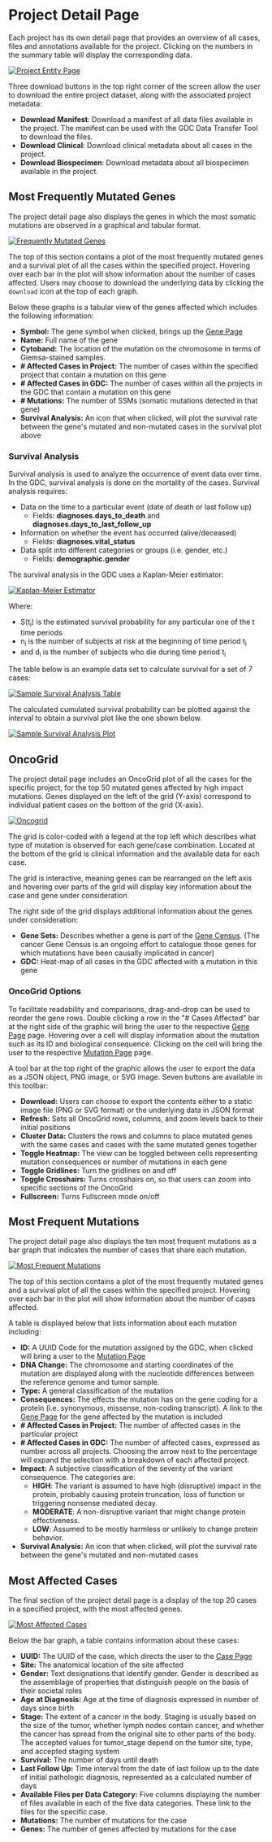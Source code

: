 # Project Detail Page

Each project has its own detail page that provides an overview of all cases, files and annotations available for the project. Clicking on the numbers in the summary table will display the corresponding data.

[![Project Entity Page](images/gdc-project-entity-page.png)](images/gdc-project-entity-page.png "Click to see the full image.")

Three download buttons in the top right corner of the screen allow the user to download the entire project dataset, along with the associated project metadata:

* __Download Manifest__: Download a manifest of all data files available in the project. The manifest can be used with the GDC Data Transfer Tool to download the files.
* __Download Clinical__: Download clinical metadata about all cases in the project.
* __Download Biospecimen__: Download metadata about all biospecimen available in the project.

## Most Frequently Mutated Genes

The project detail page also displays the genes in which the most somatic mutations are observed in a graphical and tabular format.

[![Frequently Mutated Genes](images/gdc-frequently-mutated-genes.png)](images/gdc-frequently-mutated-genes.png "Click to see the full image.")

The top of this section contains a plot of the most frequently mutated genes and a survival plot of all the cases within the specified project.  Hovering over each bar in the plot will show information about the number of cases affected. Users may choose to download the underlying data by clicking the `download` icon at the top of each graph.

Below these graphs is a tabular view of the genes affected which includes the following information:

* __Symbol:__ The gene symbol when clicked, brings up the [Gene Page](GeneEntity.md)
* __Name:__ Full name of the gene
* __Cytoband:__ The location of the mutation on the chromosome in terms of Giemsa-stained samples.
* __# Affected Cases in Project:__ The number of cases within the specified project that contain a mutation on this gene
* __# Affected Cases in GDC:__ The number of cases within all the projects in the GDC that contain a mutation on this gene
* __# Mutations:__ The number of SSMs (somatic mutations detected in that gene)
* __Survival Analysis:__ An icon that when clicked, will plot the survival rate between the gene's mutated and non-mutated cases in the survival plot above

### Survival Analysis

Survival analysis is used to analyze the occurrence of event data over time.  In the GDC, survival analysis is done on the mortality of the cases.  Survival analysis requires:

*  Data on the time to a particular event (date of death or last follow up)
    * Fields:  __diagnoses.days_to_death__ and __diagnoses.days_to_last_follow_up__
*  Information on whether the event has occurred (alive/deceased)
    * Fields:  __diagnoses.vital_status__
*  Data split into different categories or groups (i.e. gender, etc.)
    * Fields:  __demographic.gender__

The survival analysis in the GDC uses a Kaplan-Meier estimator:

[![Kaplan-Meier Estimator](images/gdc-kaplan-meier-estimator.png)](images/gdc-kaplan-meier-estimator "Click to see the full image.")

Where:

 * S(t<sub>i</sub>) is the estimated survival probability for any particular one of the t time periods
 * n<sub>i</sub> is the number of subjects at risk at the beginning of time period t<sub>i</sub>
 * and d<sub>i</sub> is the number of subjects who die during time period t<sub>i</sub>

The table below is an example data set to calculate survival for a set of 7 cases:

[![Sample Survival Analysis Table](images/gdc-sample-survival-table.png)](images/gdc-sample-survival-table.png "Click to see the full image.")

The calculated cumulated survival probability can be plotted against the interval to obtain a survival plot like the one shown below.

[![Sample Survival Analysis Plot](images/gdc-survival-plot.png)](images/gdc-survival-plot.png "Click to see the full image.")


## OncoGrid

The project detail page includes an OncoGrid plot of all the cases for the specific project, for the top 50 mutated genes affected by high impact mutations.  Genes displayed on the left of the grid (Y-axis) correspond to individual patient cases on the bottom of the grid (X-axis).  

[![Oncogrid](images/gdc-oncogrid.png)](images/gdc-oncogrid.png "Click to see the full image.")

The grid is color-coded with a legend at the top left which describes what type of mutation is observed for each gene/case combination. Located at the bottom of the grid is clinical information and the available data for each case.

The grid is interactive, meaning genes can be rearranged on the left axis and hovering over parts of the grid will display key information about the case and gene under consideration.

The right side of the grid displays additional information about the genes under consideration:

* __Gene Sets:__ Describes whether a gene is part of the [Gene Census](http://cancer.sanger.ac.uk/census/).  (The cancer Gene Census is an ongoing effort to catalogue those genes for which mutations have been causally implicated in cancer)
* __GDC:__ Heat-map of all cases in the GDC affected with a mutation in this gene

### OncoGrid Options

To facilitate readability and comparisons, drag-and-drop can be used to reorder the gene rows.  Double clicking a row in the "# Cases Affected" bar at the right side of the graphic will bring the user to the respective [Gene Page](GeneEntity.md) page. Hovering over a cell will display information about the mutation such as its ID and biological consequence. Clicking on the cell will bring the user to the respective [Mutation Page](MutationEntity.md) page.  

A tool bar at the top right of the graphic allows the user to export the data as a JSON object, PNG image, or SVG image.  Seven buttons are available in this toolbar:

* __Download:__ Users can choose to export the contents either to a static image file (PNG or SVG format) or the underlying data in JSON format
* __Refresh:__ Sets all OncoGrid rows, columns, and zoom levels back to their initial positions
* __Cluster Data:__ Clusters the rows and columns to place mutated genes with the same cases and cases with the same mutated genes together
* __Toggle Heatmap:__ The view can be toggled between cells representing mutation consequences or number of mutations in each gene
* __Toggle Gridlines:__ Turn the gridlines on and off
* __Toggle Crosshairs:__ Turns crosshairs on, so that users can zoom into specific sections of the OncoGrid
* __Fullscreen:__ Turns Fullscreen mode on/off

## Most Frequent Mutations
The project detail page also displays the ten most frequent mutations as a bar graph that indicates the number of cases that share each mutation.  

[![Most Frequent Mutations](images/gdc-frequent-mutations.png)](images/gdc-frequent-mutations.png "Click to see the full image.")

The top of this section contains a plot of the most frequently mutated genes and a survival plot of all the cases within the specified project.  Hovering over each bar in the plot will show information about the number of cases affected.

A table is displayed below that lists information about each mutation including:

* __ID:__ A UUID Code for the mutation assigned by the GDC, when clicked will bring a user to the [Mutation Page](MutationEntity.md)
* __DNA Change:__ The chromosome and starting coordinates of the mutation are displayed along with the nucleotide differences between the reference genome and tumor sample.  
* __Type:__ A general classification of the mutation
* __Consequences:__ The effects the mutation has on the gene coding for a protein (i.e. synonymous, missense, non-coding transcript).  A link to the [Gene Page](GeneEntity.md) for the gene affected by the mutation is included
* __# Affected Cases in Project:__ The number of affected cases in the particular project
* __# Affected Cases in GDC:__ The number of affected cases, expressed as number across all projects. Choosing the arrow next to the percentage will expand the selection with a breakdown of each affected project.
* __Impact:__ A subjective classification of the severity of the variant consequence. The categories are:
    * __HIGH__: The variant is assumed to have high (disruptive) impact in the protein, probably causing protein truncation, loss of function or triggering nonsense mediated decay.
    * __MODERATE__: A non-disruptive variant that might change protein effectiveness.
    * __LOW__: Assumed to be mostly harmless or unlikely to change protein behavior.
* __Survival Analysis:__ An icon that when clicked, will plot the survival rate between the gene's mutated and non-mutated cases

## Most Affected Cases

The final section of the project detail page is a display of the top 20 cases in a specified project, with the most affected genes.

[![Most Affected Cases](images/gdc-most-affected-cases.png)](images/gdc-most-affected-cases.png "Click to see the full image.")

Below the bar graph, a table contains information about these cases:

* __UUID:__ The UUID of the case, which directs the user to the [Case Page](docs/Visualization_Documentation/CaseEntityPage.md)
* __Site:__  The anatomical location of the site affected
* __Gender:__ Text designations that identify gender. Gender is described as the assemblage of properties that distinguish people on the basis of their societal roles
* __Age at Diagnosis:__ Age at the time of diagnosis expressed in number of days since birth
* __Stage:__ The extent of a cancer in the body. Staging is usually based on the size of the tumor, whether lymph nodes contain cancer, and whether the cancer has spread from the original site to other parts of the body. The accepted values for tumor_stage depend on the tumor site, type, and accepted staging system
* __Survival:__ The number of days until death
* __Last Follow Up:__ Time interval from the date of last follow up to the date of initial pathologic diagnosis, represented as a calculated number of days
* __Available Files per Data Category:__ Five columns displaying the number of files available in each of the five data categories.  These link to the files for the specific case.
* __Mutations:__ The number of mutations for the case
* __Genes:__ The number of genes affected by mutations for the case
